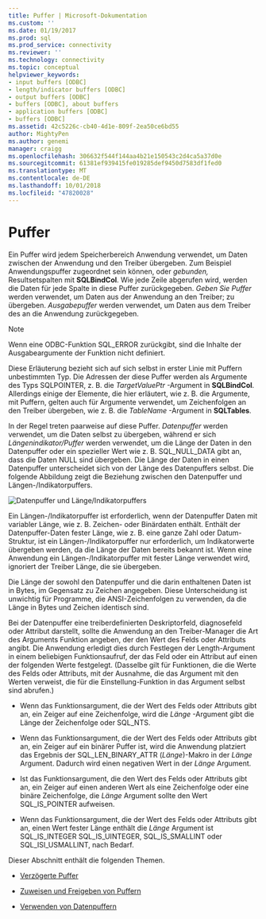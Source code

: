 ```yaml
---
title: Puffer | Microsoft-Dokumentation
ms.custom: ''
ms.date: 01/19/2017
ms.prod: sql
ms.prod_service: connectivity
ms.reviewer: ''
ms.technology: connectivity
ms.topic: conceptual
helpviewer_keywords:
- input buffers [ODBC]
- length/indicator buffers [ODBC]
- output buffers [ODBC]
- buffers [ODBC], about buffers
- application buffers [ODBC]
- buffers [ODBC]
ms.assetid: 42c5226c-cb40-4d1e-809f-2ea50ce6bd55
author: MightyPen
ms.author: genemi
manager: craigg
ms.openlocfilehash: 306632f544f144aa4b21e150543c2d4ca5a37d0e
ms.sourcegitcommit: 61381ef939415fe019285def9450d7583df1fed0
ms.translationtype: MT
ms.contentlocale: de-DE
ms.lasthandoff: 10/01/2018
ms.locfileid: "47820028"
---
```

# <a name="buffers"></a>Puffer
Ein Puffer wird jedem Speicherbereich Anwendung verwendet, um Daten zwischen der Anwendung und den Treiber übergeben. Zum Beispiel Anwendungspuffer zugeordnet sein können, oder *gebunden,* Resultsetspalten mit **SQLBindCol**. Wie jede Zeile abgerufen wird, werden die Daten für jede Spalte in diese Puffer zurückgegeben. *Geben Sie Puffer* werden verwendet, um Daten aus der Anwendung an den Treiber; zu übergeben. *Ausgabepuffer* werden verwendet, um Daten aus dem Treiber des an die Anwendung zurückgegeben.  
  
> [!NOTE]  
>  Wenn eine ODBC-Funktion SQL_ERROR zurückgibt, sind die Inhalte der Ausgabeargumente der Funktion nicht definiert.  
  
 Diese Erläuterung bezieht sich auf sich selbst in erster Linie mit Puffern unbestimmten Typ. Die Adressen der diese Puffer werden als Argumente des Typs SQLPOINTER, z. B. die *TargetValuePtr* -Argument in **SQLBindCol**. Allerdings einige der Elemente, die hier erläutert, wie z. B. die Argumente, mit Puffern, gelten auch für Argumente verwendet, um Zeichenfolgen an den Treiber übergeben, wie z. B. die *TableName* -Argument in **SQLTables**.  
  
 In der Regel treten paarweise auf diese Puffer. *Datenpuffer* werden verwendet, um die Daten selbst zu übergeben, während er sich *Längenindikator/Puffer* werden verwendet, um die Länge der Daten in den Datenpuffer oder ein spezieller Wert wie z. B. SQL_NULL_DATA gibt an, dass die Daten NULL sind übergeben. Die Länge der Daten in einen Datenpuffer unterscheidet sich von der Länge des Datenpuffers selbst. Die folgende Abbildung zeigt die Beziehung zwischen den Datenpuffer und Längen-/Indikatorpuffers.  
  
 ![Datenpuffer und Länge&#47;Indikatorpuffers](../../../odbc/reference/develop-app/media/pr09.gif "pr09")  
  
 Ein Längen-/Indikatorpuffer ist erforderlich, wenn der Datenpuffer Daten mit variabler Länge, wie z. B. Zeichen- oder Binärdaten enthält. Enthält der Datenpuffer-Daten fester Länge, wie z. B. eine ganze Zahl oder Datum-Struktur, ist ein Längen-/Indikatorpuffer nur erforderlich, um Indikatorwerte übergeben werden, da die Länge der Daten bereits bekannt ist. Wenn eine Anwendung ein Längen-/Indikatorpuffer mit fester Länge verwendet wird, ignoriert der Treiber Länge, die sie übergeben.  
  
 Die Länge der sowohl den Datenpuffer und die darin enthaltenen Daten ist in Bytes, im Gegensatz zu Zeichen angegeben. Diese Unterscheidung ist unwichtig für Programme, die ANSI-Zeichenfolgen zu verwenden, da die Länge in Bytes und Zeichen identisch sind.  
  
 Bei der Datenpuffer eine treiberdefinierten Deskriptorfeld, diagnosefeld oder Attribut darstellt, sollte die Anwendung an den Treiber-Manager die Art des Arguments Funktion angeben, der den Wert des Felds oder Attributs angibt. Die Anwendung erledigt dies durch Festlegen der Length-Argument in einem beliebigen Funktionsaufruf, der das Feld oder ein Attribut auf einen der folgenden Werte festgelegt. (Dasselbe gilt für Funktionen, die die Werte des Felds oder Attributs, mit der Ausnahme, die das Argument mit den Werten verweist, die für die Einstellung-Funktion in das Argument selbst sind abrufen.)  
  
-   Wenn das Funktionsargument, die der Wert des Felds oder Attributs gibt an, ein Zeiger auf eine Zeichenfolge, wird die *Länge* -Argument gibt die Länge der Zeichenfolge oder SQL_NTS.  
  
-   Wenn das Funktionsargument, die der Wert des Felds oder Attributs gibt an, ein Zeiger auf ein binärer Puffer ist, wird die Anwendung platziert das Ergebnis der SQL_LEN_BINARY_ATTR (*Länge*)-Makro in der *Länge* Argument. Dadurch wird einen negativen Wert in der *Länge* Argument.  
  
-   Ist das Funktionsargument, die den Wert des Felds oder Attributs gibt an, ein Zeiger auf einen anderen Wert als eine Zeichenfolge oder eine binäre Zeichenfolge, die *Länge* Argument sollte den Wert SQL_IS_POINTER aufweisen.  
  
-   Wenn das Funktionsargument, die der Wert des Felds oder Attributs gibt an, einen Wert fester Länge enthält die *Länge* Argument ist SQL_IS_INTEGER SQL_IS_UINTEGER, SQL_IS_SMALLINT oder SQL_ISI_USMALLINT, nach Bedarf.  
  
 Dieser Abschnitt enthält die folgenden Themen.  
  
-   [Verzögerte Puffer](../../../odbc/reference/develop-app/deferred-buffers.md)  
  
-   [Zuweisen und Freigeben von Puffern](../../../odbc/reference/develop-app/allocating-and-freeing-buffers.md)  
  
-   [Verwenden von Datenpuffern](../../../odbc/reference/develop-app/using-data-buffers.md)
